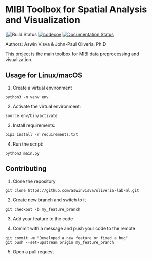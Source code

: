 #  MIBI Toolbox for Spatial Analysis and Visualization

[![Build Status](https://github.com/aswinvisva/oliveria-lab-ml/actions/workflows/python-app.yml/badge.svg)
[![codecov](https://codecov.io/gh/aswinvisva/oliveria-lab-ml/branch/master/graph/badge.svg?token=0GHGAVQRG9)](https://codecov.io/gh/aswinvisva/oliveria-lab-ml)
[![Documentation Status](https://readthedocs.org/projects/oliveria-lab-ml/badge/?version=latest)](https://oliveria-lab-ml.readthedocs.io/en/latest/?badge=latest)

Authors: Aswin Visva & John-Paul Oliveria, Ph.D

This project is the main toolbox for MIBI data preprocessing and visualization.

## Usage for Linux/macOS

1. Create a virtual environment 
```console
python3 -m venv env
```

2. Activate the virtual environment:
```console
source env/bin/activate
```

3. Install requirements:
```console
pip3 install -r requirements.txt
```

4. Run the script:
```console
python3 main.py
```

## Contributing

1. Clone the repository
```console
git clone https://github.com/aswinvisva/oliveria-lab-ml.git
```

2. Create new branch and switch to it
```console
git checkout -b my_feature_branch
```

3. Add your feature to the code

4. Commit with a message and push your code to the remote
```console
git commit -m "Developed a new feature or fixed a bug"
git push --set-upstream origin my_feature_branch
```

5. Open a pull request
